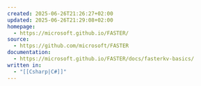 ```yaml
---
created: 2025-06-26T21:26:27+02:00
updated: 2025-06-26T21:29:08+02:00
homepage:
  - https://microsoft.github.io/FASTER/
source:
  - https://github.com/microsoft/FASTER
documentation:
  - https://microsoft.github.io/FASTER/docs/fasterkv-basics/
written in:
  - "[[Csharp|C#]]"
---
```

